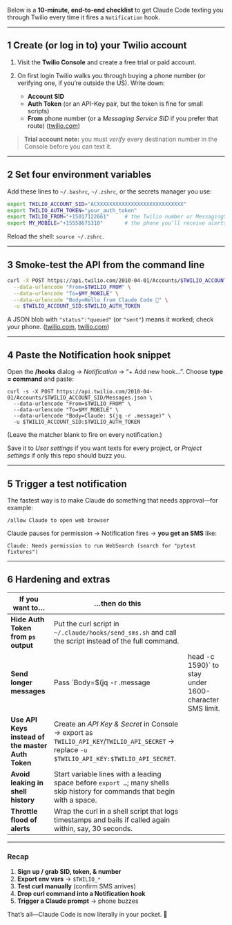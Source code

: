 Below is a **10-minute, end-to-end checklist** to get Claude Code texting you through Twilio every time it fires a `Notification` hook.

---

## 1  Create (or log in to) your Twilio account

1. Visit the **Twilio Console** and create a free trial or paid account.
2. On first login Twilio walks you through buying a phone number (or verifying one, if you’re outside the US). Write down:

   * **Account SID**
   * **Auth Token** (or an API-Key pair, but the token is fine for small scripts)
   * **From** phone number (or a *Messaging Service SID* if you prefer that route) ([twilio.com][1])

> **Trial account note:** you must *verify* every destination number in the Console before you can text it.

---

## 2  Set four environment variables

Add these lines to `~/.bashrc`, `~/.zshrc`, or the secrets manager you use:

```bash
export TWILIO_ACCOUNT_SID="ACXXXXXXXXXXXXXXXXXXXXXXXXXXXX"
export TWILIO_AUTH_TOKEN="your_auth_token"
export TWILIO_FROM="+15017122661"     # the Twilio number or MessagingServiceSid
export MY_MOBILE="+15558675310"       # the phone you’ll receive alerts on
```

Reload the shell: `source ~/.zshrc`.

---

## 3  Smoke-test the API from the command line

```bash
curl -X POST https://api.twilio.com/2010-04-01/Accounts/$TWILIO_ACCOUNT_SID/Messages.json \
  --data-urlencode "From=$TWILIO_FROM" \
  --data-urlencode "To=$MY_MOBILE" \
  --data-urlencode "Body=Hello from Claude Code 🎉" \
  -u $TWILIO_ACCOUNT_SID:$TWILIO_AUTH_TOKEN
```

A JSON blob with `"status":"queued"` (or `"sent"`) means it worked; check your phone. ([twilio.com][2], [twilio.com][3])

---

## 4  Paste the Notification hook snippet

Open the **/hooks** dialog → *Notification* → “+ Add new hook…”.
Choose **type = command** and paste:

```jsonc
curl -s -X POST https://api.twilio.com/2010-04-01/Accounts/$TWILIO_ACCOUNT_SID/Messages.json \
  --data-urlencode "From=$TWILIO_FROM" \
  --data-urlencode "To=$MY_MOBILE" \
  --data-urlencode "Body=Claude: $(jq -r .message)" \
  -u $TWILIO_ACCOUNT_SID:$TWILIO_AUTH_TOKEN
```

(Leave the matcher blank to fire on every notification.)

Save it to *User settings* if you want texts for every project, or *Project settings* if only this repo should buzz you.

---

## 5  Trigger a test notification

The fastest way is to make Claude do something that needs approval—for example:

```text
/allow Claude to open web browser
```

Claude pauses for permission → Notification fires → **you get an SMS** like:

```
Claude: Needs permission to run WebSearch (search for "pytest fixtures")
```

---

## 6  Hardening and extras

| If you want to…                                   | …then do this                                                                                                                               |                                                         |
| ------------------------------------------------- | ------------------------------------------------------------------------------------------------------------------------------------------- | ------------------------------------------------------- |
| **Hide Auth Token from `ps` output**              | Put the curl script in `~/.claude/hooks/send_sms.sh` and call the script instead of the full command.                                       |                                                         |
| **Send longer messages**                          | Pass \`Body=\$(jq -r .message                                                                                                               | head -c 1590)\` to stay under 1600-character SMS limit. |
| **Use API Keys instead of the master Auth Token** | Create an *API Key & Secret* in Console → export as `TWILIO_API_KEY`/`TWILIO_API_SECRET` → replace `-u $TWILIO_API_KEY:$TWILIO_API_SECRET`. |                                                         |
| **Avoid leaking in shell history**                | Start variable lines with a leading space before `export …`; many shells skip history for commands that begin with a space.                 |                                                         |
| **Throttle flood of alerts**                      | Wrap the curl in a shell script that logs timestamps and bails if called again within, say, 30 seconds.                                     |                                                         |

---

### Recap

1. **Sign up / grab SID, token, & number**
2. **Export env vars** → `$TWILIO_*`
3. **Test curl manually** (confirm SMS arrives)
4. **Drop curl command into a Notification hook**
5. **Trigger a Claude prompt** → phone buzzes

That’s all—Claude Code is now literally in your pocket. 📲

[1]: https://www.twilio.com/docs/messaging/tutorials/how-to-send-sms-messages?utm_source=chatgpt.com "Send SMS and MMS messages | Twilio"
[2]: https://www.twilio.com/en-us/blog/send-sms-twilio-shell-script-curl?utm_source=chatgpt.com "How to Send an SMS from a Shell Script using cURL - Twilio"
[3]: https://www.twilio.com/docs/usage/requests-to-twilio?utm_source=chatgpt.com "Twilio API requests"
